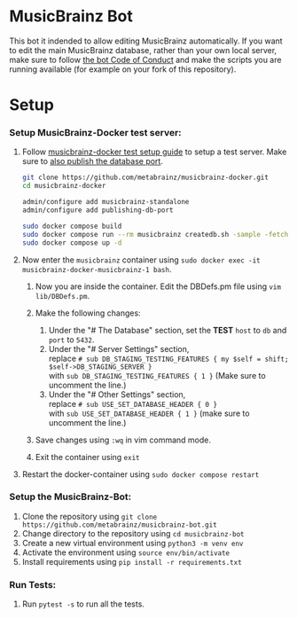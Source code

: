 # MusicBrainz Bot

This bot it indended to allow editing MusicBrainz automatically.
If you want to edit the main MusicBrainz database, rather than your own
local server, make sure to follow
[the bot Code of Conduct](https://musicbrainz.org/doc/Code_of_Conduct/Bots)
and make the scripts you are running available (for example on your fork
of this repository).


# Setup
### Setup MusicBrainz-Docker test server:
1. Follow [musicbrainz-docker test setup guide](https://github.com/metabrainz/musicbrainz-docker/tree/master#test-setup) to setup a test server. Make sure to [also publish the database port](https://github.com/metabrainz/musicbrainz-docker/blob/master/README.md#publish-ports-of-all-services).
   
    ```bash
    git clone https://github.com/metabrainz/musicbrainz-docker.git
    cd musicbrainz-docker
    
    admin/configure add musicbrainz-standalone
    admin/configure add publishing-db-port
    
    sudo docker compose build
    sudo docker compose run --rm musicbrainz createdb.sh -sample -fetch
    sudo docker compose up -d
    ```

2. Now enter the `musicbrainz` container using `sudo docker exec -it musicbrainz-docker-musicbrainz-1 bash`.

   1. Now you are inside the container. Edit the DBDefs.pm file using `vim lib/DBDefs.pm`.
   2. Make the following changes:
      1. Under the "# The Database" section, set the **TEST** `host` to `db` and `port` to `5432`.
      2. Under the "# Server Settings" section, <br> replace `# sub DB_STAGING_TESTING_FEATURES { my $self = shift; $self->DB_STAGING_SERVER }` <br> with `sub DB_STAGING_TESTING_FEATURES { 1 }` (Make sure to uncomment the line.)
      3. Under the "# Other Settings" section, <br> replace `# sub USE_SET_DATABASE_HEADER { 0 }` <br> with `sub USE_SET_DATABASE_HEADER { 1 }` (make sure to uncomment the line.)
   3. Save changes using `:wq` in vim command mode.

   4. Exit the container using `exit`

3. Restart the docker-container using `sudo docker compose restart`

### Setup the MusicBrainz-Bot:
1. Clone the repository using `git clone https://github.com/metabrainz/musicbrainz-bot.git`
2. Change directory to the repository using `cd musicbrainz-bot`
3. Create a new virtual environment using `python3 -m venv env`
4. Activate the environment using `source env/bin/activate`
5. Install requirements using `pip install -r requirements.txt`

### Run Tests:
1. Run `pytest -s` to run all the tests.